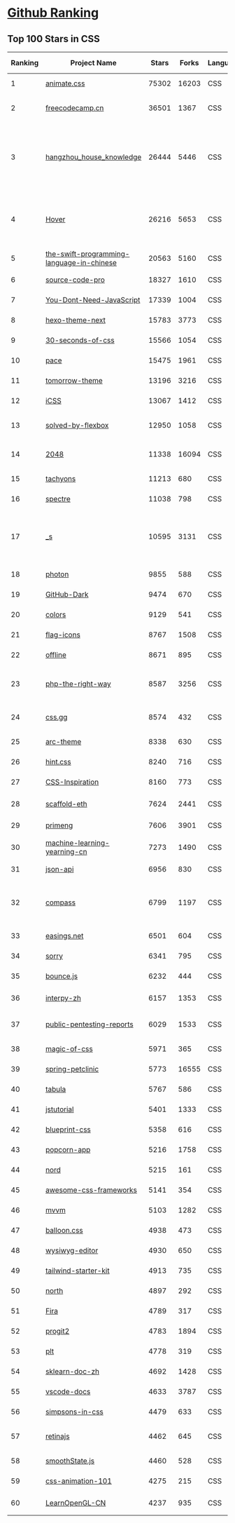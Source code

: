 [Github Ranking](../README.md)
==========

## Top 100 Stars in CSS

| Ranking | Project Name | Stars | Forks | Language | Open Issues | Description | Last Commit |
| ------- | ------------ | ----- | ----- | -------- | ----------- | ----------- | ----------- |
| 1 | [animate.css](https://github.com/animate-css/animate.css) | 75302 | 16203 | CSS | 21 | 🍿 A cross-browser library of CSS animations. As easy to use as an easy thing. | 2022-08-01T20:17:35Z |
| 2 | [freecodecamp.cn](https://github.com/FreeCodeCampChina/freecodecamp.cn) | 36501 | 1367 | CSS | 140 | FCC China open source codebase and curriculum. Learn to code and help nonprofits. | 2021-08-02T08:34:49Z |
| 3 | [hangzhou_house_knowledge](https://github.com/houshanren/hangzhou_house_knowledge) | 26444 | 5446 | CSS | 0 | 2017年买房经历总结出来的买房购房知识分享给大家，希望对大家有所帮助。买房不易，且买且珍惜。Sharing the knowledge of buy an own house that according  to the experience at hangzhou in 2017 to all the people. It's not easy to buy a own house, so I hope that it would be useful to everyone. | 2022-02-28T10:57:30Z |
| 4 | [Hover](https://github.com/IanLunn/Hover) | 26216 | 5653 | CSS | 21 | A collection of CSS3 powered hover effects to be applied to links, buttons, logos, SVG, featured images and so on. Easily apply to your own elements, modify or just use for inspiration. Available in CSS, Sass, and LESS. | 2021-09-07T17:51:17Z |
| 5 | [the-swift-programming-language-in-chinese](https://github.com/SwiftGGTeam/the-swift-programming-language-in-chinese) | 20563 | 5160 | CSS | 7 | 中文版 Apple 官方 Swift 教程《The Swift Programming Language》 | 2022-08-06T10:16:53Z |
| 6 | [source-code-pro](https://github.com/adobe-fonts/source-code-pro) | 18327 | 1610 | CSS | 61 | Monospaced font family for user interface and coding environments | 2022-05-30T15:49:35Z |
| 7 | [You-Dont-Need-JavaScript](https://github.com/you-dont-need/You-Dont-Need-JavaScript) | 17339 | 1004 | CSS | 26 | CSS is powerful, you can do a lot of things without JS. | 2022-07-29T05:43:28Z |
| 8 | [hexo-theme-next](https://github.com/iissnan/hexo-theme-next) | 15783 | 3773 | CSS | 74 | Elegant theme for Hexo.  | 2022-02-24T01:59:52Z |
| 9 | [30-seconds-of-css](https://github.com/30-seconds/30-seconds-of-css) | 15566 | 1054 | CSS | 0 | Short CSS code snippets for all your development needs | 2022-07-31T15:31:39Z |
| 10 | [pace](https://github.com/CodeByZach/pace) | 15475 | 1961 | CSS | 283 | Automatically add a progress bar to your site. | 2022-07-15T15:37:27Z |
| 11 | [tomorrow-theme](https://github.com/chriskempson/tomorrow-theme) | 13196 | 3216 | CSS | 0 | Tomorrow Theme | 2022-07-09T10:34:23Z |
| 12 | [iCSS](https://github.com/chokcoco/iCSS) | 13067 | 1412 | CSS | 176 | 不止于 CSS | 2022-08-04T02:42:00Z |
| 13 | [solved-by-flexbox](https://github.com/philipwalton/solved-by-flexbox) | 12950 | 1058 | CSS | 22 | A showcase of problems once hard or impossible to solve with CSS alone, now made trivially easy with Flexbox. | 2022-07-20T02:40:52Z |
| 14 | [2048](https://github.com/gabrielecirulli/2048) | 11338 | 16094 | CSS | 57 | A small clone of 1024 (https://play.google.com/store/apps/details?id=com.veewo.a1024) | 2022-07-25T11:27:39Z |
| 15 | [tachyons](https://github.com/tachyons-css/tachyons) | 11213 | 680 | CSS | 71 | Functional css for humans | 2022-06-12T16:24:24Z |
| 16 | [spectre](https://github.com/picturepan2/spectre) | 11038 | 798 | CSS | 160 | Spectre.css - A Lightweight, Responsive and Modern CSS Framework | 2022-06-05T19:46:13Z |
| 17 | [_s](https://github.com/Automattic/_s) | 10595 | 3131 | CSS | 42 | Hi. I'm a starter theme called _s, or underscores, if you like. I'm a theme meant for hacking so don't use me as a Parent Theme. Instead try turning me into the next, most awesome, WordPress theme out there. That's what I'm here for. | 2022-05-29T17:17:46Z |
| 18 | [photon](https://github.com/connors/photon) | 9855 | 588 | CSS | 66 | The fastest way to build beautiful Electron apps using simple HTML and CSS | 2021-02-28T12:18:31Z |
| 19 | [GitHub-Dark](https://github.com/StylishThemes/GitHub-Dark) | 9474 | 670 | CSS | 43 | :octocat: Dark GitHub style | 2022-08-03T02:25:50Z |
| 20 | [colors](https://github.com/mrmrs/colors) | 9129 | 541 | CSS | 10 | Smarter defaults for colors on the web. | 2021-08-30T03:55:20Z |
| 21 | [flag-icons](https://github.com/lipis/flag-icons) | 8767 | 1508 | CSS | 5 | :flags: A curated collection of all country flags in SVG — plus the CSS for easier integration | 2022-08-05T10:27:57Z |
| 22 | [offline](https://github.com/HubSpot/offline) | 8671 | 895 | CSS | 102 | Automatically display online/offline indication to your users | 2021-12-28T08:29:19Z |
| 23 | [php-the-right-way](https://github.com/codeguy/php-the-right-way) | 8587 | 3256 | CSS | 19 | An easy-to-read, quick reference for PHP best practices, accepted coding standards, and links to authoritative tutorials around the Web | 2022-07-31T21:25:25Z |
| 24 | [css.gg](https://github.com/astrit/css.gg) | 8574 | 432 | CSS | 41 | 700+ Pure CSS, SVG & Figma UI Icons Available in SVG Sprite, styled-components, NPM & API | 2022-06-19T10:07:11Z |
| 25 | [arc-theme](https://github.com/horst3180/arc-theme) | 8338 | 630 | CSS | 174 | A flat theme with transparent elements | 2021-02-22T01:52:31Z |
| 26 | [hint.css](https://github.com/chinchang/hint.css) | 8240 | 716 | CSS | 34 | A CSS only tooltip library for your lovely websites. | 2022-05-29T08:36:37Z |
| 27 | [CSS-Inspiration](https://github.com/chokcoco/CSS-Inspiration) | 8160 | 773 | CSS | 355 | CSS Inspiration，在这里找到写 CSS 的灵感！ | 2022-07-03T09:54:55Z |
| 28 | [scaffold-eth](https://github.com/scaffold-eth/scaffold-eth) | 7624 | 2441 | CSS | 27 | 🏗 forkable Ethereum dev stack focused on fast product iterations  | 2022-08-08T01:28:02Z |
| 29 | [primeng](https://github.com/primefaces/primeng) | 7606 | 3901 | CSS | 1129 | The Most Complete Angular UI Component Library | 2022-08-08T17:17:26Z |
| 30 | [machine-learning-yearning-cn](https://github.com/deeplearning-ai/machine-learning-yearning-cn) | 7273 | 1490 | CSS | 1 | Machine Learning Yearning 中文版 - 《机器学习训练秘籍》 - Andrew Ng 著 | 2022-06-17T08:06:21Z |
| 31 | [json-api](https://github.com/json-api/json-api) | 6956 | 830 | CSS | 112 | A specification for building JSON APIs | 2022-08-07T09:29:12Z |
| 32 | [compass](https://github.com/Compass/compass) | 6799 | 1197 | CSS | 417 | Compass is no longer actively maintained. Compass is a Stylesheet Authoring Environment that makes your website design simpler to implement and easier to maintain. | 2020-09-29T07:35:41Z |
| 33 | [easings.net](https://github.com/ai/easings.net) | 6501 | 604 | CSS | 10 | Easing Functions Cheat Sheet | 2022-06-13T12:50:06Z |
| 34 | [sorry](https://github.com/xtyxtyx/sorry) | 6341 | 795 | CSS | 19 | 在线制作`sorry 为所欲为`的gif | 2022-01-22T13:55:54Z |
| 35 | [bounce.js](https://github.com/tictail/bounce.js) | 6232 | 444 | CSS | 9 | Create beautiful CSS3 powered animations in no time. | 2020-09-03T08:17:21Z |
| 36 | [interpy-zh](https://github.com/eastlakeside/interpy-zh) | 6157 | 1353 | CSS | 4 | 📘《Python进阶》（Intermediate Python - Chinese Version） | 2022-07-11T07:57:49Z |
| 37 | [public-pentesting-reports](https://github.com/juliocesarfort/public-pentesting-reports) | 6029 | 1533 | CSS | 7 | Curated list of  public penetration test reports released by several consulting firms and academic security groups | 2022-05-28T12:28:39Z |
| 38 | [magic-of-css](https://github.com/adamschwartz/magic-of-css) | 5971 | 365 | CSS | 8 | A CSS course to turn you into a magician. | 2022-02-24T10:11:20Z |
| 39 | [spring-petclinic](https://github.com/spring-projects/spring-petclinic) | 5773 | 16555 | CSS | 9 | A sample Spring-based application | 2022-08-06T15:52:15Z |
| 40 | [tabula](https://github.com/tabulapdf/tabula) | 5767 | 586 | CSS | 0 | Tabula is a tool for liberating data tables trapped inside PDF files | 2022-05-03T16:50:32Z |
| 41 | [jstutorial](https://github.com/ruanyf/jstutorial) | 5401 | 1333 | CSS | 0 | Javascript tutorial book | 2022-06-11T07:31:28Z |
| 42 | [blueprint-css](https://github.com/joshuaclayton/blueprint-css) | 5358 | 616 | CSS | 0 | A CSS framework that aims to cut down on your CSS development time | 2016-06-27T05:08:49Z |
| 43 | [popcorn-app](https://github.com/popcorn-time/popcorn-app) | 5216 | 1758 | CSS | 0 | An experiment using the peerflix module of nodejs and connecting a bunch of APIs. | 2020-10-01T13:17:09Z |
| 44 | [nord](https://github.com/arcticicestudio/nord) | 5215 | 161 | CSS | 75 | An arctic, north-bluish color palette. | 2021-10-19T18:50:11Z |
| 45 | [awesome-css-frameworks](https://github.com/troxler/awesome-css-frameworks) | 5141 | 354 | CSS | 1 | List of awesome CSS frameworks in 2022 | 2022-07-12T04:00:32Z |
| 46 | [mvvm](https://github.com/DMQ/mvvm) | 5103 | 1282 | CSS | 11 | 剖析vue实现原理，自己动手实现mvvm | 2021-06-08T05:52:45Z |
| 47 | [balloon.css](https://github.com/kazzkiq/balloon.css) | 4938 | 473 | CSS | 16 | Simple tooltips made of pure CSS | 2022-07-16T23:38:41Z |
| 48 | [wysiwyg-editor](https://github.com/froala/wysiwyg-editor) | 4930 | 650 | CSS | 847 | The next generation Javascript WYSIWYG HTML Editor. | 2022-07-08T11:10:58Z |
| 49 | [tailwind-starter-kit](https://github.com/creativetimofficial/tailwind-starter-kit) | 4913 | 735 | CSS | 13 | Tailwind Starter Kit a beautiful extension for TailwindCSS, Free and Open Source | 2022-07-19T01:54:48Z |
| 50 | [north](https://github.com/north/north) | 4897 | 292 | CSS | 24 | Design and development standards to align and guide your project. | 2016-01-07T16:43:56Z |
| 51 | [Fira](https://github.com/mozilla/Fira) | 4789 | 317 | CSS | 88 | Mozilla's new typeface, used in Firefox OS | 2020-12-16T10:22:30Z |
| 52 | [progit2](https://github.com/progit/progit2) | 4783 | 1894 | CSS | 127 | Pro Git 2nd Edition | 2022-08-05T20:33:47Z |
| 53 | [plt](https://github.com/steshaw/plt) | 4778 | 319 | CSS | 0 | Programming Language Theory λΠ | 2022-06-27T09:35:49Z |
| 54 | [sklearn-doc-zh](https://github.com/apachecn/sklearn-doc-zh) | 4692 | 1428 | CSS | 12 | :book: [译] scikit-learn（sklearn） 中文文档 | 2022-07-07T13:50:00Z |
| 55 | [vscode-docs](https://github.com/microsoft/vscode-docs) | 4633 | 3787 | CSS | 60 | Public documentation for Visual Studio Code | 2022-08-08T22:50:12Z |
| 56 | [simpsons-in-css](https://github.com/pattle/simpsons-in-css) | 4479 | 633 | CSS | 16 | Simpsons characters in CSS | 2021-03-11T18:00:14Z |
| 57 | [retinajs](https://github.com/strues/retinajs) | 4462 | 645 | CSS | 41 | JavaScript, SCSS, Sass, Less, and Stylus helpers for rendering high-resolution image variants | 2020-03-14T13:18:57Z |
| 58 | [smoothState.js](https://github.com/miguel-perez/smoothState.js) | 4460 | 528 | CSS | 117 | Unobtrusive page transitions with jQuery. | 2021-11-23T17:12:14Z |
| 59 | [css-animation-101](https://github.com/cssanimation/css-animation-101) | 4275 | 215 | CSS | 0 | Learn how to bring animation to your web projects | 2022-06-11T14:59:53Z |
| 60 | [LearnOpenGL-CN](https://github.com/LearnOpenGL-CN/LearnOpenGL-CN) | 4237 | 935 | CSS | 53 | http://learnopengl.com 系列教程的简体中文翻译 | 2022-06-14T14:09:50Z |

